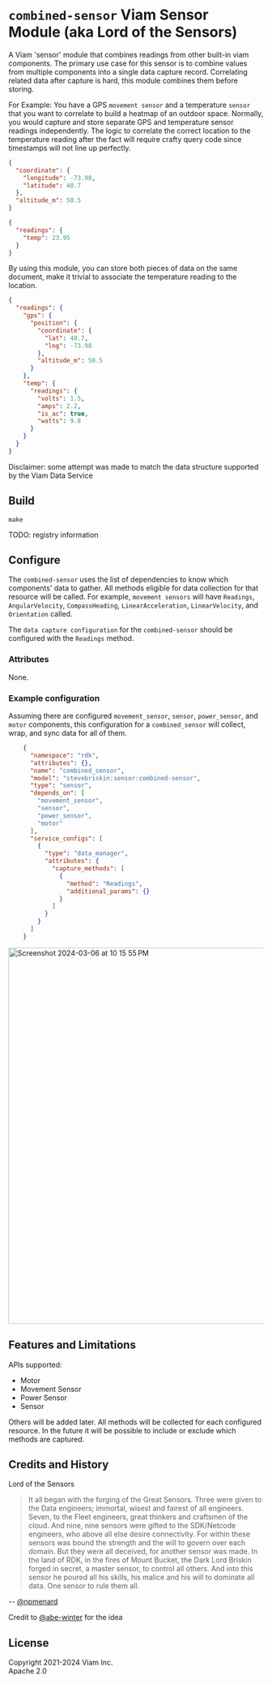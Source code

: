 
# `combined-sensor` Viam Sensor Module (aka Lord of the Sensors)

A Viam 'sensor' module that combines readings from other built-in viam components.
The primary use case for this sensor is to combine values from multiple components into a single data capture record. Correlating related data after capture is hard, this module combines them before storing.

For Example: You have a GPS `movement sensor` and a temperature `sensor` that you want to correlate to build a heatmap of an outdoor space.
Normally, you would capture and store separate GPS and temperature sensor readings independently. The logic to correlate the correct location to the temperature reading after the fact will require crafty query code since timestamps will not line up perfectly.
```json
{
  "coordinate": {
    "longitude": -73.98,
    "latitude": 40.7
  },
  "altitude_m": 50.5
}
```

```json
{
  "readings": {
    "temp": 23.95
  }
}
```

By using this module, you can store both pieces of data on the same document, make it trivial to associate the temperature reading to the location.
```json
{
  "readings": {
    "gps": {
      "position": {
        "coordinate": {
          "lat": 40.7,
          "lng": -73.98
        },
        "altitude_m": 50.5
      }
    },
    "temp": {
      "readings": {
        "volts": 1.5,
        "amps": 2.2,
        "is_ac": true,
        "watts": 9.8
      }
    }
  }
}
```

Disclaimer: some attempt was made to match the data structure supported by the Viam Data Service

## Build

`make`

TODO: registry information

## Configure

The `combined-sensor` uses the list of dependencies to know which components' data to gather. All methods eligible for data collection for that resource will be called. For example, `movement sensors` will have `Readings`, `AngularVelocity`, `CompassHeading`, `LinearAcceleration`, `LinearVelocity`, and `Orientation` called.

The `data capture configuration` for the `combined-sensor` should be configured with the `Readings` method.

### Attributes

None.

### Example configuration
Assuming there are configured `movement_sensor`, `sensor`, `power_sensor`, and `motor` components, this configuration for a `combined_sensor` will collect, wrap, and sync data for all of them.

```json
    {
      "namespace": "rdk",
      "attributes": {},
      "name": "combined_sensor",
      "model": "stevebriskin:sensor:combined-sensor",
      "type": "sensor",
      "depends_on": [
        "movement_sensor",
        "sensor",
        "power_sensor",
        "motor"
      ],
      "service_configs": [
        {
          "type": "data_manager",
          "attributes": {
            "capture_methods": [
              {
                "method": "Readings",
                "additional_params": {}
              }
            ]
          }
        }
      ]
    }
```

<img width="742" alt="Screenshot 2024-03-06 at 10 15 55 PM" src="https://github.com/stevebriskin/viam-merged-sensor-module/assets/1838886/ac87fc90-93b2-4168-9732-780019892367">

## Features and Limitations

APIs supported:
* Motor
* Movement Sensor
* Power Sensor
* Sensor

Others will be added later.
All methods will be collected for each configured resource. In the future it will be possible to include or exclude which methods are captured.

## Credits and History

Lord of the Sensors

> It all began with the forging of the Great Sensors. Three were given to the Data engineers; immortal, wisest and fairest of all engineers. Seven, to the Fleet engineers, great thinkers and craftsmen of the cloud. And nine, nine sensors were gifted to the SDK/Netcode engineers, who above all else desire connectivity. For within these sensors was bound the strength and the will to govern over each domain. But they were all deceived, for another sensor was made. In the land of RDK, in the fires of Mount Bucket, the Dark Lord Briskin forged in secret, a master sensor, to control all others. And into this sensor he poured all his skills, his malice and his will to dominate all data. One sensor to rule them all.

-- [@npmenard]([url](https://github.com/npmenard))

Credit to [@abe-winter]([url](https://github.com/abe-winter)) for the idea

## License
Copyright 2021-2024 Viam Inc. <br>
Apache 2.0

